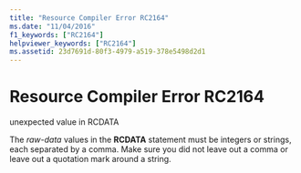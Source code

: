 ```yaml
---
title: "Resource Compiler Error RC2164"
ms.date: "11/04/2016"
f1_keywords: ["RC2164"]
helpviewer_keywords: ["RC2164"]
ms.assetid: 23d7691d-80f3-4979-a519-378e5498d2d1
---
```

# Resource Compiler Error RC2164

unexpected value in RCDATA

The *raw-data* values in the **RCDATA** statement must be integers or strings, each separated by a comma. Make sure you did not leave out a comma or leave out a quotation mark around a string.